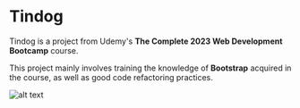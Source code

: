 # Tindog

Tindog is a project from Udemy's **The Complete 2023 Web Development Bootcamp** course.

This project mainly involves training the knowledge of **Bootstrap** acquired in the course, as well as good code refactoring practices.

![alt text](https://raw.githubusercontent.com/NathSantos/Tindog/main/tindog.gif)
